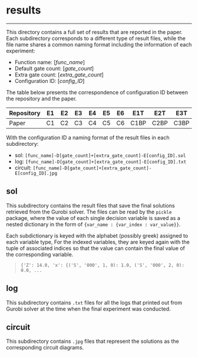 # results
- - - 
This directory contains a full set of results that are reported in the paper.
Each subdirectory corresponds to a different type of result files, while the file name shares a common naming format including the information of each experiment:
* Function name: [*func_name*]
* Default gate count: [*gate_count*]
* Extra gate count: [*extra_gate_count*]
* Configuration ID: [*config_ID*]

The table below presents the correspondence of configuration ID between the repository and the paper.

| Repository | E1 | E2 | E3 | E4 | E5 | E6 | E1T  | E2T  | E3T  | E4T  | E5T  | E6T  |
|------------|----|----|----|----|----|----|------|------|------|------|------|------|
| Paper      | C1 | C2 | C3 | C4 | C5 | C6 | C1BP | C2BP | C3BP | C4BP | C5BP | C6BP |

With the configuration ID a naming format of the result files in each subdirectory:

* sol: `[func_name]-D[gate_count]+[extra_gate_count]-E[config_ID].sol`
* log: `[func_name]-D[gate_count]+[extra_gate_count]-E[config_ID].txt`
* circuit: `[func_name]-D[gate_count]+[extra_gate_count]-E[config_ID].jpg`

## sol
This subdirectory contains the result files that save the final solutions retrieved from the Gurobi solver.
The files can be read by the ```pickle``` package, where the value of each single decision variable is saved as a nested dictionary 
in the form of ```{var_name : {var_index : var_value}}```. 

Each subdictionary is keyed with the alphabet (possibly greek) assigned to each variable type, 
For the indexed variables, they are keyed again with the tuple of associated indices so that the value can contain the final value of the corresponding variable.

> ```{'Z': 14.0, 'x': {('S', '000', 1, 0): 1.0, ('S', '000', 2, 0): 0.0, ... ```

## log
This subdirectory contains `.txt` files for all the logs that printed out from Gurobi solver 
at the time when the final experiment was conducted.

## circuit
This subdirectory contains `.jpg` files that represent the solutions as the corresponding circuit diagrams.